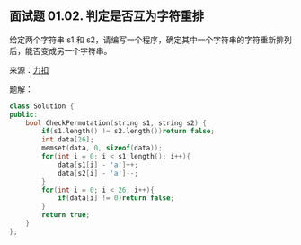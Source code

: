 ## 面试题 01.02. 判定是否互为字符重排
给定两个字符串 s1 和 s2，请编写一个程序，确定其中一个字符串的字符重新排列后，能否变成另一个字符串。

来源：[力扣](https://leetcode-cn.com/problems/check-permutation-lcci/)

题解：
```C++
class Solution {
public:
    bool CheckPermutation(string s1, string s2) {
        if(s1.length() != s2.length())return false;
        int data[26];
        memset(data, 0, sizeof(data));
        for(int i = 0; i < s1.length(); i++){
            data[s1[i] - 'a']++;
            data[s2[i] - 'a']--;
        }
        for(int i = 0; i < 26; i++){
            if(data[i] != 0)return false;
        }
        return true;
    }
};
```
